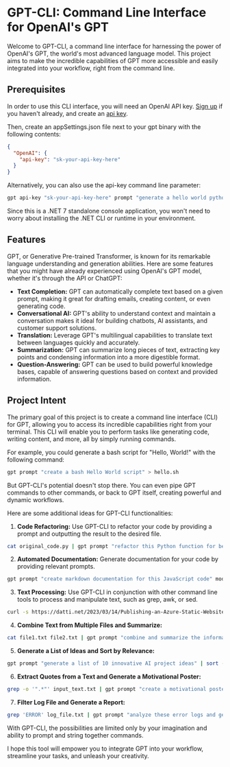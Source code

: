 # GPT-CLI: Command Line Interface for OpenAI's GPT

Welcome to GPT-CLI, a command line interface for harnessing the power of OpenAI's GPT, the world's most advanced language model. This project aims to make the incredible capabilities of GPT more accessible and easily integrated into your workflow, right from the command line.

## Prerequisites

In order to use this CLI interface, you will need an OpenAI API key. [Sign up](https://platform.openai.com) if you haven't already, and create an [api key](https://platform.openai.com/account/api-keys). 

Then, create an appSettings.json file next to your gpt binary with the following contents:

```json
{
  "OpenAI": {
    "api-key": "sk-your-api-key-here"
  }
}
```

Alternatively, you can also use the api-key command line parameter:

```bash
gpt api-key "sk-your-api-key-here" prompt "generate a hello world python script" > hello.py
```

Since this is a .NET 7 standalone console application, you won't need to worry about installing the .NET CLI or runtime in your environment.

## Features

GPT, or Generative Pre-trained Transformer, is known for its remarkable language understanding and generation abilities. Here are some features that you might have already experienced using OpenAI's GPT model, whether it's through the API or ChatGPT:

- **Text Completion:** GPT can automatically complete text based on a given prompt, making it great for drafting emails, creating content, or even generating code.
- **Conversational AI:** GPT's ability to understand context and maintain a conversation makes it ideal for building chatbots, AI assistants, and customer support solutions.
- **Translation:** Leverage GPT's multilingual capabilities to translate text between languages quickly and accurately.
- **Summarization:** GPT can summarize long pieces of text, extracting key points and condensing information into a more digestible format.
- **Question-Answering:** GPT can be used to build powerful knowledge bases, capable of answering questions based on context and provided information.

## Project Intent

The primary goal of this project is to create a command line interface (CLI) for GPT, allowing you to access its incredible capabilities right from your terminal. This CLI will enable you to perform tasks like generating code, writing content, and more, all by simply running commands.

For example, you could generate a bash script for "Hello, World!" with the following command:
```bash
gpt prompt "create a bash Hello World script" > hello.sh
```

But GPT-CLI's potential doesn't stop there. You can even pipe GPT commands to other commands, or back to GPT itself, creating powerful and dynamic workflows.

Here are some additional ideas for GPT-CLI functionalities:

1. **Code Refactoring:** Use GPT-CLI to refactor your code by providing a prompt and outputting the result to the desired file.
```bash
cat original_code.py | gpt prompt "refactor this Python function for better readability" model " > refactored_code.py
```

2. **Automated Documentation:** Generate documentation for your code by providing relevant prompts.
```bash
gpt prompt "create markdown documentation for this JavaScript code" model "code-davinci-edit-001" < file.js
```

3. **Text Processing:** Use GPT-CLI in conjunction with other command line tools to process and manipulate text, such as grep, awk, or sed.
```bash
curl -s https://datti.net/2023/03/14/Publishing-an-Azure-Static-Website-with-Github-Actions-&-Jekyll/ | grep -zPo '<section id="content" class="main inactive">\K.*?(?=</section>)' | sed 's/<[^>]*>//g' | gpt prompt "summarize this article" model "text-davinci-edit-001" | grep 'keyword' > summarized_with_keyword.txt
```

4. **Combine Text from Multiple Files and Summarize:**
```bash
cat file1.txt file2.txt | gpt prompt "combine and summarize the information from these two texts" model "text-davinci-edit-001" > summarized_information.txt
```

5. **Generate a List of Ideas and Sort by Relevance:**
```bash
gpt prompt "generate a list of 10 innovative AI project ideas" | sort -R | gpt prompt="rank these AI project ideas by their potential impact" model "text-davinci-edit-001" > sorted_AI_project_ideas.txt
```

6. **Extract Quotes from a Text and Generate a Motivational Poster:**
```bash
grep -o '".*"' input_text.txt | gpt prompt "create a motivational poster using one of these quotes" model "text-davinci-edit-001" > motivational_poster.txt
```

7. **Filter Log File and Generate a Report:**
```bash
grep 'ERROR' log_file.txt | gpt prompt "analyze these error logs and generate a brief report on the most common issues" model "text-davinci-edit-001" > error_report.txt
```

With GPT-CLI, the possibilities are limited only by your imagination and ability to prompt and string together commands.

I hope this tool will empower you to integrate GPT into your workflow, streamline your tasks, and unleash your creativity.
